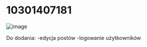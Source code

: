 # 10301407181
![image](https://user-images.githubusercontent.com/91980319/172066819-f8f34e23-d494-40ce-9052-711749e99b15.png)

Do dodania:
-edycja postów
-logowanie użytkowników
